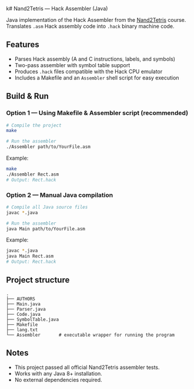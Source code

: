 k# Nand2Tetris — Hack Assembler (Java)

Java implementation of the Hack Assembler from the [Nand2Tetris](https://www.nand2tetris.org/) course.  
Translates `.asm` Hack assembly code into `.hack` binary machine code.

## Features
- Parses Hack assembly (A and C instructions, labels, and symbols)
- Two-pass assembler with symbol table support
- Produces `.hack` files compatible with the Hack CPU emulator
- Includes a Makefile and an `Assembler` shell script for easy execution

## Build & Run

### Option 1 — Using Makefile & Assembler script (recommended)
```bash
# Compile the project
make

# Run the assembler
./Assembler path/to/YourFile.asm
```
Example:
```bash
make
./Assembler Rect.asm
# Output: Rect.hack
```

### Option 2 — Manual Java compilation
```bash
# Compile all Java source files
javac *.java

# Run the assembler
java Main path/to/YourFile.asm
```
Example:
```bash
javac *.java
java Main Rect.asm
# Output: Rect.hack
```

## Project structure
```
.
├── AUTHORS
├── Main.java
├── Parser.java
├── Code.java
├── SymbolTable.java
├── Makefile
├── lang.txt
└── Assembler       # executable wrapper for running the program
```

## Notes
- This project passed all official Nand2Tetris assembler tests.
- Works with any Java 8+ installation.
- No external dependencies required.

